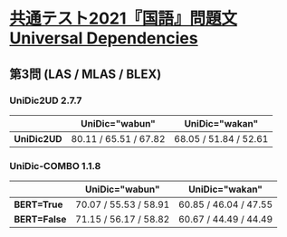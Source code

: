 [共通テスト2021『国語』問題文Universal Dependencies](https://github.com/KoichiYasuoka/UD-KyotsuTest2021Kokugo)
====

## 第3問 (LAS / MLAS / BLEX)

### UniDic2UD 2.7.7

|             |UniDic="wabun"       |UniDic="wakan"       |
|-------------|:-------------------:|:-------------------:|
|**UniDic2UD**|80.11 / 65.51 / 67.82|68.05 / 51.84 / 52.61|

### UniDic-COMBO 1.1.8

|              |UniDic="wabun"       |UniDic="wakan"       |
|--------------|:-------------------:|:-------------------:|
|**BERT=True** |70.07 / 55.53 / 58.91|60.85 / 46.04 / 47.55|
|**BERT=False**|71.15 / 56.17 / 58.82|60.67 / 44.49 / 44.49|

